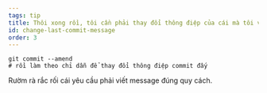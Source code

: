 ```yaml
---
tags: tip
title: Thôi xong rồi, tôi cần phải thay đổi thông điệp của cái mà tôi vừa mới commit!
id: change-last-commit-message
order: 3
---
```

```git
git commit --amend
# rồi làm theo chỉ dẫn để thay đổi thông điệp commit đấy
```

Rườm rà rắc rối cái yêu cầu phải viết message đúng quy cách.